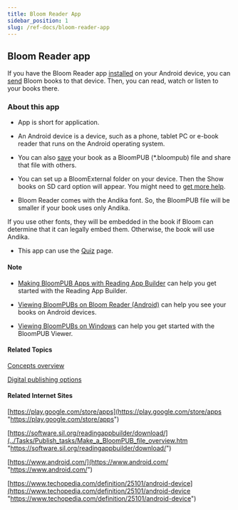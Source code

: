 ```yaml
---
title: Bloom Reader App
sidebar_position: 1
slug: /ref-docs/bloom-reader-app
---
```


## Bloom Reader app

If you have the Bloom Reader app [installed](../Tasks/Publish_tasks/Install_Bloom_Reader_app.md) on your Android device, you can [send](../Tasks/Publish_tasks/Share_your_BloomPUB_file.md) Bloom books to that device. Then, you can read, watch or listen to your books there.

### About this app

-   App is short for application.
    
-   An Android device is a device, such as a phone, tablet PC or e-book reader that runs on the Android operating system.
    
-   You can also [save](../Tasks/Publish_tasks/Share_your_BloomPUB_file.md) your book as a BloomPUB (\*.bloompub) file and share that file with others.
    
-   You can set up a BloomExternal folder on your device. Then the Show books on SD card option will appear. You might need to [get more help](../Overview/Get_More_Help.md).
    
-   Bloom Reader comes with the Andika font. So, the BloomPUB file will be smaller if your book uses only Andika.
    

If you use other fonts, they will be embedded in the book if Bloom can determine that it can legally embed them. Otherwise, the book will use Andika.

-   This app can use the [Quiz](QuizPage.md) page.
    

#### Note

-   [Making BloomPUB Apps with Reading App Builder](../Tasks/Publish_tasks/Making_BloomPUB_Apps_with_Reading_App_Builder.md) can help you get started with the Reading App Builder.
    
-   [Viewing BloomPUBs on Bloom Reader (Android)](../Tasks/Publish_tasks/Make_a_BloomPUB_file_overview.md) can help you see your books on Android devices.
    
-   [Viewing BloomPUBs on Windows](../Tasks/Publish_tasks/Viewing_BloomPUBs_on_Windows.md) can help you get started with the BloomPUB Viewer.
    

#### Related Topics

[Concepts overview](Concepts_overview.md)

[Digital publishing options](../Tasks/Publish_tasks/Digital_publishing_options.md)

#### Related Internet Sites

[https://play.google.com/store/apps](https://play.google.com/store/apps "https://play.google.com/store/apps")

[https://software.sil.org/readingappbuilder/download/](../Tasks/Publish_tasks/Make_a_BloomPUB_file_overview.htm "https://software.sil.org/readingappbuilder/download/")

[https://www.android.com/](https://www.android.com/ "https://www.android.com/")

[https://www.techopedia.com/definition/25101/android-device](https://www.techopedia.com/definition/25101/android-device "https://www.techopedia.com/definition/25101/android-device")